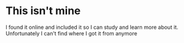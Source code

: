 # This isn't mine

I found it online and included it so I can study and learn more about it. Unfortunately I can't find where I got it from anymore 

